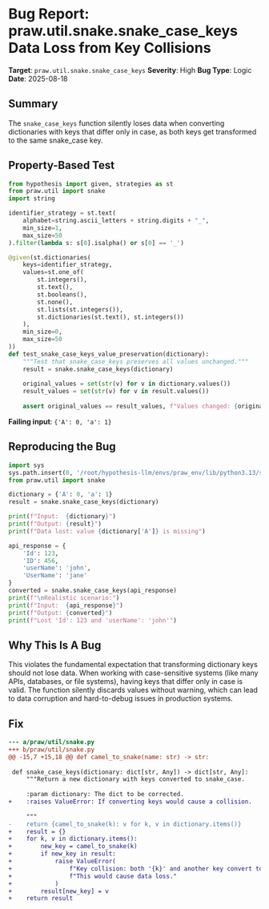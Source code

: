# Bug Report: praw.util.snake.snake_case_keys Data Loss from Key Collisions

**Target**: `praw.util.snake.snake_case_keys`
**Severity**: High
**Bug Type**: Logic
**Date**: 2025-08-18

## Summary

The `snake_case_keys` function silently loses data when converting dictionaries with keys that differ only in case, as both keys get transformed to the same snake_case key.

## Property-Based Test

```python
from hypothesis import given, strategies as st
from praw.util import snake
import string

identifier_strategy = st.text(
    alphabet=string.ascii_letters + string.digits + "_",
    min_size=1,
    max_size=50
).filter(lambda s: s[0].isalpha() or s[0] == '_')

@given(st.dictionaries(
    keys=identifier_strategy,
    values=st.one_of(
        st.integers(),
        st.text(),
        st.booleans(),
        st.none(),
        st.lists(st.integers()),
        st.dictionaries(st.text(), st.integers())
    ),
    min_size=0,
    max_size=50
))
def test_snake_case_keys_value_preservation(dictionary):
    """Test that snake_case_keys preserves all values unchanged."""
    result = snake.snake_case_keys(dictionary)
    
    original_values = set(str(v) for v in dictionary.values())
    result_values = set(str(v) for v in result.values())
    
    assert original_values == result_values, f"Values changed: {original_values} != {result_values}"
```

**Failing input**: `{'A': 0, 'a': 1}`

## Reproducing the Bug

```python
import sys
sys.path.insert(0, '/root/hypothesis-llm/envs/praw_env/lib/python3.13/site-packages')
from praw.util import snake

dictionary = {'A': 0, 'a': 1}
result = snake.snake_case_keys(dictionary)

print(f"Input:  {dictionary}")
print(f"Output: {result}")
print(f"Data lost: value {dictionary['A']} is missing")

api_response = {
    'Id': 123,
    'ID': 456,
    'userName': 'john',
    'UserName': 'jane'
}
converted = snake.snake_case_keys(api_response)
print(f"\nRealistic scenario:")
print(f"Input:  {api_response}")
print(f"Output: {converted}")
print(f"Lost 'Id': 123 and 'userName': 'john'")
```

## Why This Is A Bug

This violates the fundamental expectation that transforming dictionary keys should not lose data. When working with case-sensitive systems (like many APIs, databases, or file systems), having keys that differ only in case is valid. The function silently discards values without warning, which can lead to data corruption and hard-to-debug issues in production systems.

## Fix

```diff
--- a/praw/util/snake.py
+++ b/praw/util/snake.py
@@ -15,7 +15,18 @@ def camel_to_snake(name: str) -> str:
 
 def snake_case_keys(dictionary: dict[str, Any]) -> dict[str, Any]:
     """Return a new dictionary with keys converted to snake_case.
 
     :param dictionary: The dict to be corrected.
+    :raises ValueError: If converting keys would cause a collision.
 
     """
-    return {camel_to_snake(k): v for k, v in dictionary.items()}
+    result = {}
+    for k, v in dictionary.items():
+        new_key = camel_to_snake(k)
+        if new_key in result:
+            raise ValueError(
+                f"Key collision: both '{k}' and another key convert to '{new_key}'. "
+                f"This would cause data loss."
+            )
+        result[new_key] = v
+    return result
```